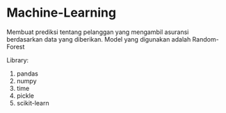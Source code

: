 # Machine-Learning

Membuat prediksi tentang pelanggan yang mengambil asuransi berdasarkan data yang diberikan. Model yang digunakan adalah Random-Forest

Library:
1. pandas
2. numpy
3. time
4. pickle
5. scikit-learn
